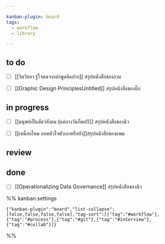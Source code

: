 ```yaml
---

kanban-plugin: board
tags:
  - workflow
  - library

---
```


## to do

- [ ] [[จิตวิทยา รู้ใจคนจากคำพูดติดปาก]] สรุปหนังสือของอาม
- [ ] [[Graphic Design PrinciplesUntitled]] สรุปหนังสือของบิ๊ก


## in progress

- [ ] [[มนุษย์เป็นสัตว์สังคม (แค่บางวันก็พอ!)]] สรุปหนังสือของนิว
- [ ] [[เหนื่อยไหม กอดหัวใจตัวเองหรือยัง]]สรุปหนังสือของแพม


## review



## done

- [ ] [[Operationalizing Data Governance]] สรุปหนังสือของมิว




%% kanban:settings
```
{"kanban-plugin":"board","list-collapse":[false,false,false,false],"tag-sort":[{"tag":"#workflow"},{"tag":"#process"},{"tag":"#git"},{"tag":"#interview"},{"tag":"#collab"}]}
```
%%